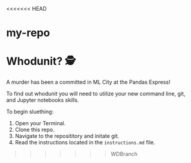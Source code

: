 <<<<<<< HEAD
# my-repo
# Whodunit? 🕵️

A murder has been a committed in ML City at the Pandas Express!

To find out whodunit you will need to utilize your new command line, git, and Jupyter notebooks skills.  

To begin sluething:
    <ol> 
        <li>Open your Terminal.</li>
        <li>Clone this repo.</li>
        <li>Navigate to the reposititory and initate git.</li>
        <li>Read the instructions located in the `instructions.md` file.</li>
    </ol>

>>>>>>> WDBranch
